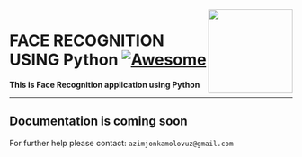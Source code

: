 <img src="https://github.com/mynameisone/Ecom/blob/master/images/Phoenix.png?raw=true" align="right" height="150"/>

# FACE RECOGNITION USING Python [![Awesome](https://cdn.rawgit.com/sindresorhus/awesome/d7305f38d29fed78fa85652e3a63e154dd8e8829/media/badge.svg)](https://github.com/sindresorhus/awesome#readme)

**This is Face Recognition application using Python**

---

## Documentation is coming soon

For further help please contact: `azimjonkamolovuz@gmail.com` 
